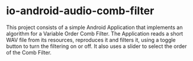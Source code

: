 # io-android-audio-comb-filter

This project consists of a simple Android Application that implements an algorithm for a Variable Order Comb Filter. 
The Application reads a short WAV file from its resources, reproduces it and filters it, using a toggle button to turn the filtering on or off. It also uses a slider to select the order of the Comb Filter.
